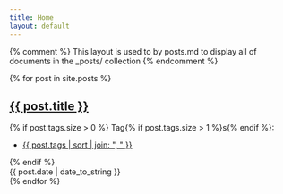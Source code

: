 ```yaml
---
title: Home
layout: default
---
```

{% comment %}
	This layout is used to by posts.md to display all of documents in
	the _posts/ collection
{% endcomment %}

{% for post in site.posts %}
<article id="{{ post.url | strip_html | replace:'/','' }}" class="blog-item-holder">
                        <div class="entry-content relative">
                            <div class="content-1170 center-relative">
                                <h2 class="entry-title">
                                    <a href="{{ post.remote_url }}" target="_blank">{{ post.title }}</a>
                                </h2>
                               {% if post.tags.size > 0 %}
  Tag{% if post.tags.size > 1 %}s{% endif %}: <div class="cat-links">
                                    <ul>
                                        <li>
                                            <a href="{{ tagname }}">{{ post.tags | sort | join: ", " }}</a>
                                        </li>
                                    </ul>
                                </div>{% endif %}
                                <div class="entry-date published">{{ post.date | date_to_string }}</div>
                                <div class="clear"></div>
                            </div>
                        </div>
                    </article>
                    {% endfor %}